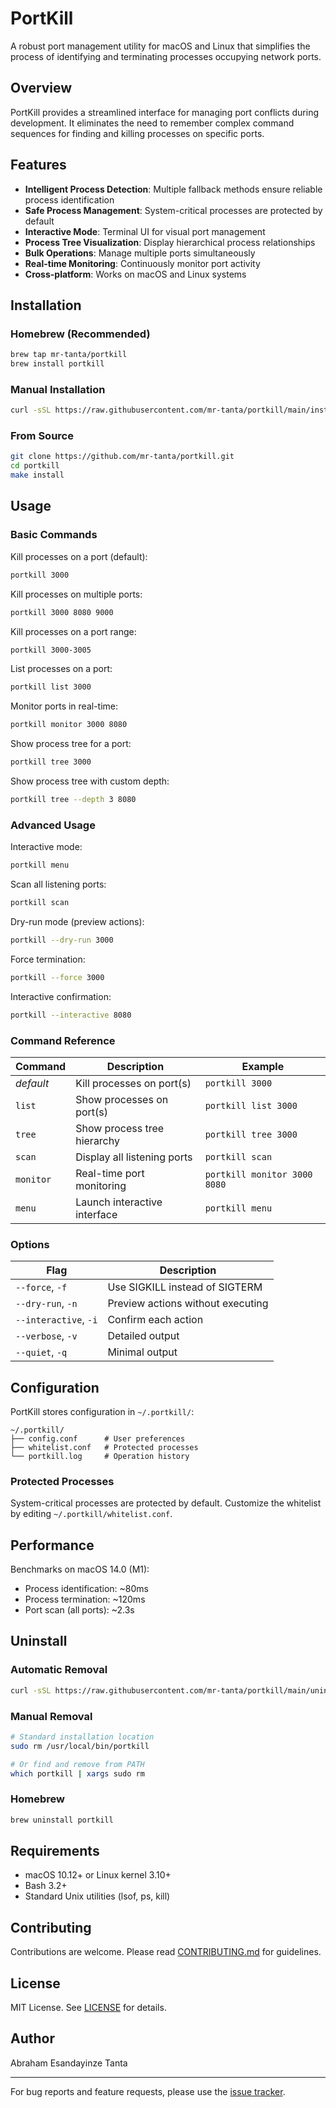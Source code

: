 # PortKill

A robust port management utility for macOS and Linux that simplifies the process of identifying and terminating processes occupying network ports.

## Overview

PortKill provides a streamlined interface for managing port conflicts during development. It eliminates the need to remember complex command sequences for finding and killing processes on specific ports.

## Features

- **Intelligent Process Detection**: Multiple fallback methods ensure reliable process identification
- **Safe Process Management**: System-critical processes are protected by default
- **Interactive Mode**: Terminal UI for visual port management
- **Process Tree Visualization**: Display hierarchical process relationships
- **Bulk Operations**: Manage multiple ports simultaneously
- **Real-time Monitoring**: Continuously monitor port activity
- **Cross-platform**: Works on macOS and Linux systems

## Installation

### Homebrew (Recommended)
```bash
brew tap mr-tanta/portkill
brew install portkill
```

### Manual Installation
```bash
curl -sSL https://raw.githubusercontent.com/mr-tanta/portkill/main/install.sh | bash
```

### From Source
```bash
git clone https://github.com/mr-tanta/portkill.git
cd portkill
make install
```

## Usage

### Basic Commands

Kill processes on a port (default):
```bash
portkill 3000
```

Kill processes on multiple ports:
```bash
portkill 3000 8080 9000
```

Kill processes on a port range:
```bash
portkill 3000-3005
```

List processes on a port:
```bash
portkill list 3000
```

Monitor ports in real-time:
```bash
portkill monitor 3000 8080
```

Show process tree for a port:
```bash
portkill tree 3000
```

Show process tree with custom depth:
```bash
portkill tree --depth 3 8080
```

### Advanced Usage

Interactive mode:
```bash
portkill menu
```

Scan all listening ports:
```bash
portkill scan
```

Dry-run mode (preview actions):
```bash
portkill --dry-run 3000
```

Force termination:
```bash
portkill --force 3000
```

Interactive confirmation:
```bash
portkill --interactive 8080
```

### Command Reference

| Command | Description | Example |
|---------|-------------|---------|
| *default* | Kill processes on port(s) | `portkill 3000` |
| `list` | Show processes on port(s) | `portkill list 3000` |
| `tree` | Show process tree hierarchy | `portkill tree 3000` |
| `scan` | Display all listening ports | `portkill scan` |
| `monitor` | Real-time port monitoring | `portkill monitor 3000 8080` |
| `menu` | Launch interactive interface | `portkill menu` |

### Options

| Flag | Description |
|------|-------------|
| `--force`, `-f` | Use SIGKILL instead of SIGTERM |
| `--dry-run`, `-n` | Preview actions without executing |
| `--interactive`, `-i` | Confirm each action |
| `--verbose`, `-v` | Detailed output |
| `--quiet`, `-q` | Minimal output |

## Configuration

PortKill stores configuration in `~/.portkill/`:

```
~/.portkill/
├── config.conf      # User preferences
├── whitelist.conf   # Protected processes
└── portkill.log     # Operation history
```

### Protected Processes

System-critical processes are protected by default. Customize the whitelist by editing `~/.portkill/whitelist.conf`.

## Performance

Benchmarks on macOS 14.0 (M1):
- Process identification: ~80ms
- Process termination: ~120ms
- Port scan (all ports): ~2.3s

## Uninstall

### Automatic Removal
```bash
curl -sSL https://raw.githubusercontent.com/mr-tanta/portkill/main/uninstall.sh | bash
```

### Manual Removal
```bash
# Standard installation location
sudo rm /usr/local/bin/portkill

# Or find and remove from PATH
which portkill | xargs sudo rm
```

### Homebrew
```bash
brew uninstall portkill
```

## Requirements

- macOS 10.12+ or Linux kernel 3.10+
- Bash 3.2+
- Standard Unix utilities (lsof, ps, kill)

## Contributing

Contributions are welcome. Please read [CONTRIBUTING.md](CONTRIBUTING.md) for guidelines.

## License

MIT License. See [LICENSE](LICENSE) for details.

## Author

Abraham Esandayinze Tanta

---

For bug reports and feature requests, please use the [issue tracker](https://github.com/mr-tanta/portkill/issues).